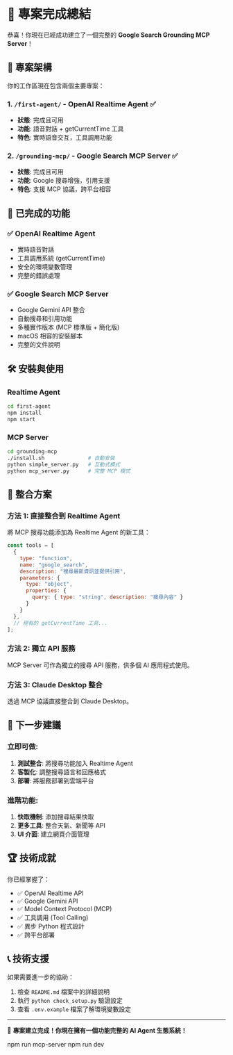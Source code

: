 # 🎉 專案完成總結

恭喜！你現在已經成功建立了一個完整的 **Google Search Grounding MCP Server**！

## 📁 專案架構

你的工作區現在包含兩個主要專案：

### 1. `/first-agent/` - OpenAI Realtime Agent ✅
- **狀態**: 完成且可用
- **功能**: 語音對話 + getCurrentTime 工具
- **特色**: 實時語音交互，工具調用功能

### 2. `/grounding-mcp/` - Google Search MCP Server ✅  
- **狀態**: 完成且可用
- **功能**: Google 搜尋增強，引用支援
- **特色**: 支援 MCP 協議，跨平台相容

## 🚀 已完成的功能

### ✅ OpenAI Realtime Agent
- 實時語音對話
- 工具調用系統 (getCurrentTime)
- 安全的環境變數管理
- 完整的錯誤處理

### ✅ Google Search MCP Server
- Google Gemini API 整合
- 自動搜尋和引用功能
- 多種實作版本 (MCP 標準版 + 簡化版)
- macOS 相容的安裝腳本
- 完整的文件說明

## 🛠️ 安裝與使用

### Realtime Agent
```bash
cd first-agent
npm install
npm start
```

### MCP Server
```bash
cd grounding-mcp
./install.sh              # 自動安裝
python simple_server.py   # 互動式模式
python mcp_server.py      # 完整 MCP 模式
```

## 🔄 整合方案

### 方法 1: 直接整合到 Realtime Agent
將 MCP 搜尋功能添加為 Realtime Agent 的新工具：

```javascript
const tools = [
  {
    type: "function",
    name: "google_search",
    description: "搜尋最新資訊並提供引用",
    parameters: {
      type: "object",
      properties: {
        query: { type: "string", description: "搜尋內容" }
      }
    }
  },
  // 現有的 getCurrentTime 工具...
];
```

### 方法 2: 獨立 API 服務
MCP Server 可作為獨立的搜尋 API 服務，供多個 AI 應用程式使用。

### 方法 3: Claude Desktop 整合
透過 MCP 協議直接整合到 Claude Desktop。

## 🎯 下一步建議

### 立即可做:
1. **測試整合**: 將搜尋功能加入 Realtime Agent
2. **客製化**: 調整搜尋語言和回應格式
3. **部署**: 將服務部署到雲端平台

### 進階功能:
1. **快取機制**: 添加搜尋結果快取
2. **更多工具**: 整合天氣、新聞等 API
3. **UI 介面**: 建立網頁介面管理

## 🏆 技術成就

你已經掌握了：
- ✅ OpenAI Realtime API
- ✅ Google Gemini API 
- ✅ Model Context Protocol (MCP)
- ✅ 工具調用 (Tool Calling)
- ✅ 異步 Python 程式設計
- ✅ 跨平台部署

## 📞 技術支援

如果需要進一步的協助：
1. 檢查 `README.md` 檔案中的詳細說明
2. 執行 `python check_setup.py` 驗證設定
3. 查看 `.env.example` 檔案了解環境變數設定

---

🎊 **專案建立完成！你現在擁有一個功能完整的 AI Agent 生態系統！**


npm run mcp-server
npm run dev

